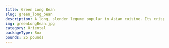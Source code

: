 ```yaml
---
title: Green Long Bean
slug: green_long_bean
description: A long, slender legume popular in Asian cuisine. Its crisp texture and mild flavor make it perfect for stir-fries, soups, and sautéed dishes. Rich in vitamin C, fiber, and antioxidants. Enjoyed fresh or cooked, it’s a staple in dishes like pad thai or curries.
img: greenLongBean.jpg
category: Oriental
packageType: Box
pounds: 25 pounds
---
```

